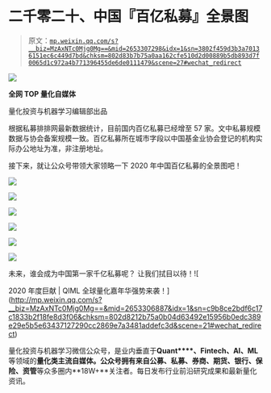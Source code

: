 # 二千零二十、中国『百亿私募』全景图

> 原文：[`mp.weixin.qq.com/s?__biz=MzAxNTc0Mjg0Mg==&mid=2653307298&idx=1&sn=3802f459d3b3a70136151ec6c449d7bd&chksm=802d83b7b75a0aa162cfe510d2d00889b5db893d7f0065d1c972a4b771396455de6de0111479&scene=27#wechat_redirect`](http://mp.weixin.qq.com/s?__biz=MzAxNTc0Mjg0Mg==&mid=2653307298&idx=1&sn=3802f459d3b3a70136151ec6c449d7bd&chksm=802d83b7b75a0aa162cfe510d2d00889b5db893d7f0065d1c972a4b771396455de6de0111479&scene=27#wechat_redirect)

![](img/52530653e2ddbe651074f55a77bb8d3c.png)

**全网 TOP 量化自媒体**

量化投资与机器学习编辑部出品

根据私募排排网最新数据统计，目前国内百亿私募已经增至 57 家。文中私募规模数据与协会备案规模一致。百亿私募所在城市字段以中国基金业协会登记的机构实际办公地址为准，非注册地址。

接下来，就让公众号带领大家领略一下 2020 年中国百亿私募的全景图吧！

![](img/c254afb62879a8031fa9793bd1861a7e.png)

![](img/5c7770c18dd34f0e55ad4441c0f3e05b.png)

![](img/5c1a015acd6bb2cc9202e7f9d05a83e1.png)

![](img/e6f4230626aa9be1e528bfc2fc810a06.png)

![](img/796432893b99b7cc03ebde9e8182d22b.png)

![](img/341cb386736304ddcee62fa3f9d723b4.png)

未来，谁会成为中国第一家千亿私募呢？ 让我们拭目以待！![

2020 年度巨献 | QIML 全球量化嘉年华强势来袭！](http://mp.weixin.qq.com/s?__biz=MzAxNTc0Mjg0Mg==&mid=2653306887&idx=1&sn=c9b8ce2bdf6c17c1833b2f18fe8d3f06&chksm=802d8212b75a0b04d63492e15956b0edc389e29e5b5e63437127290cc2869e7a3481addefc3d&scene=21#wechat_redirect) 

量化投资与机器学习微信公众号，是业内垂直于**Quant****、Fintech、AI、ML**等领域的**量化类主流自媒体。**公众号拥有来自**公募、私募、券商、期货、银行、保险、资管**等众多圈内**18W+**关注者。每日发布行业前沿研究成果和最新量化资讯。
